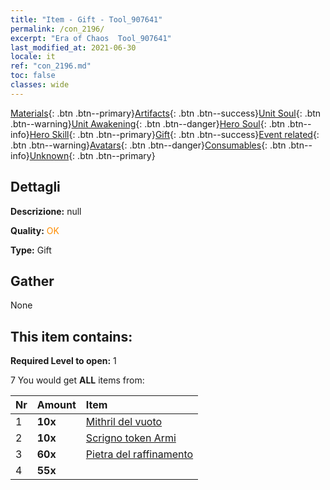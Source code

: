 ```yaml
---
title: "Item - Gift - Tool_907641"
permalink: /con_2196/
excerpt: "Era of Chaos  Tool_907641"
last_modified_at: 2021-06-30
locale: it
ref: "con_2196.md"
toc: false
classes: wide
---
```

 [Materials](/ItemsIT/){: .btn .btn--primary}[Artifacts](/ItemsIT/Artifacts/){: .btn .btn--success}[Unit Soul](/ItemsIT/UnitSoul/){: .btn .btn--warning}[Unit Awakening](/ItemsIT/UnitAwakening/){: .btn .btn--danger}[Hero Soul](/ItemsIT/HeroSoul/){: .btn .btn--info}[Hero Skill](/ItemsIT/HeroSkill/){: .btn .btn--primary}[Gift](/ItemsIT/Gift/){: .btn .btn--success}[Event related](/ItemsIT/Events/){: .btn .btn--warning}[Avatars](/ItemsIT/Avatars/){: .btn .btn--danger}[Consumables](/ItemsIT/Consumables/){: .btn .btn--info}[Unknown](/ItemsIT/Unknown/){: .btn .btn--primary}

## Dettagli
 **Descrizione:** null

 **Quality:** <span style="color: #FF8C00">OK</span>

 **Type:** Gift

## Gather

  None

## This item contains:

 **Required Level to open:** 1

 7 You would get **ALL** items  from:

  | Nr | Amount |     Item    |
  |:---|:-------|:------------|
  | 1 |  **10x** | [Mithril del vuoto](/ItemsIT/con_817/) |  | 
  | 2 |  **10x** | [Scrigno token Armi](/ItemsIT/con_1367/) |  | 
  | 3 |  **60x** | [Pietra del raffinamento](/ItemsIT/con_814/) |  | 
  | 4 |  **55x** | <i class="fas fa-gem"/> |  | 
